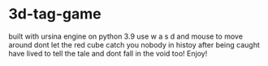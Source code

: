# 3d-tag-game

built with ursina engine on python 3.9 use w a s d and mouse to move around dont let the red cube catch you nobody in histoy after being caught have lived to tell the tale and dont fall in the void too! Enjoy!
